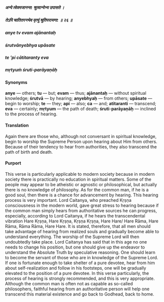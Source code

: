 ##### अन्ये त्वेवमजानन्त: श्रुत्वान्येभ्य उपासते ।
##### तेऽपि चातितरन्त्येव मृत्युं श्रुतिपरायणा: ॥ २६ ॥

##### anye tv evam ajānantaḥ
##### śrutvānyebhya upāsate
##### te ’pi cātitaranty eva
##### mṛtyuṁ śruti-parāyaṇāḥ

#### Synonyms

**anye** — others; **tu** — but; **evam** — thus; **ajānantaḥ** — without spiritual knowledge; **śrutvā** — by hearing; **anyebhyaḥ** — from others; **upāsate** — begin to worship; **te** — they; **api** — also; **ca** — and; **atitaranti** — transcend; **eva** — certainly; **mṛtyum** — the path of death; **śruti**-**parāyaṇāḥ** — inclined to the process of hearing.

#### Translation

Again there are those who, although not conversant in spiritual knowledge, begin to worship the Supreme Person upon hearing about Him from others. Because of their tendency to hear from authorities, they also transcend the path of birth and death.

#### Purport

This verse is particularly applicable to modern society because in modern society there is practically no education in spiritual matters. Some of the people may appear to be atheistic or agnostic or philosophical, but actually there is no knowledge of philosophy. As for the common man, if he is a good soul, then there is a chance for advancement by hearing. This hearing process is very important. Lord Caitanya, who preached Kṛṣṇa consciousness in the modern world, gave great stress to hearing because if the common man simply hears from authoritative sources he can progress, especially, according to Lord Caitanya, if he hears the transcendental vibration Hare Kṛṣṇa, Hare Kṛṣṇa, Kṛṣṇa Kṛṣṇa, Hare Hare/ Hare Rāma, Hare Rāma, Rāma Rāma, Hare Hare. It is stated, therefore, that all men should take advantage of hearing from realized souls and gradually become able to understand everything. The worship of the Supreme Lord will then undoubtedly take place. Lord Caitanya has said that in this age no one needs to change his position, but one should give up the endeavor to understand the Absolute Truth by speculative reasoning. One should learn to become the servant of those who are in knowledge of the Supreme Lord. If one is fortunate enough to take shelter of a pure devotee, hear from him about self-realization and follow in his footsteps, one will be gradually elevated to the position of a pure devotee. In this verse particularly, the process of hearing is strongly recommended, and this is very appropriate. Although the common man is often not as capable as so-called philosophers, faithful hearing from an authoritative person will help one transcend this material existence and go back to Godhead, back to home.